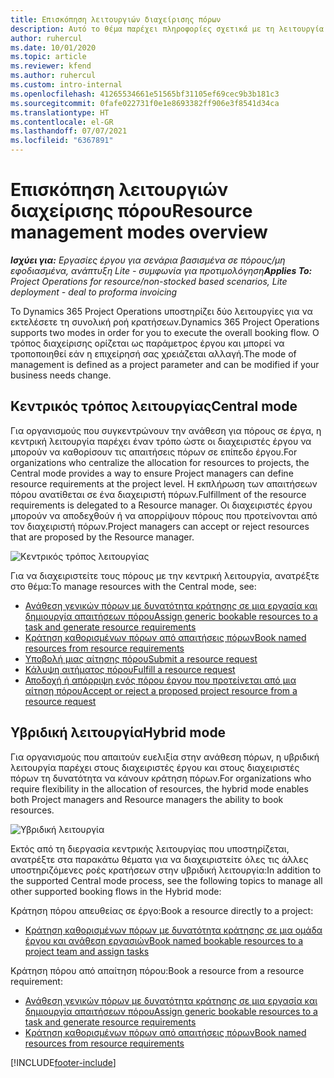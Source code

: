 ```yaml
---
title: Επισκόπηση λειτουργιών διαχείρισης πόρων
description: Αυτό το θέμα παρέχει πληροφορίες σχετικά με τη λειτουργία διαχείρισης πόρων στο Dynamics 365 Project Operations.
author: ruhercul
ms.date: 10/01/2020
ms.topic: article
ms.reviewer: kfend
ms.author: ruhercul
ms.custom: intro-internal
ms.openlocfilehash: 41265534661e51565bf31105ef69cec9b3b181c3
ms.sourcegitcommit: 0fafe022731f0e1e8693382ff906e3f8541d34ca
ms.translationtype: HT
ms.contentlocale: el-GR
ms.lasthandoff: 07/07/2021
ms.locfileid: "6367891"
---
```

# <a name="resource-management-modes-overview"></a><span data-ttu-id="c9a72-103">Επισκόπηση λειτουργιών διαχείρισης πόρου</span><span class="sxs-lookup"><span data-stu-id="c9a72-103">Resource management modes overview</span></span>

<span data-ttu-id="c9a72-104">_**Ισχύει για:** Εργασίες έργου για σενάρια βασισμένα σε πόρους/μη εφοδιασμένα, ανάπτυξη Lite - συμφωνία για προτιμολόγηση_</span><span class="sxs-lookup"><span data-stu-id="c9a72-104">_**Applies To:** Project Operations for resource/non-stocked based scenarios, Lite deployment - deal to proforma invoicing_</span></span>


<span data-ttu-id="c9a72-105">Το Dynamics 365 Project Operations υποστηρίζει δύο λειτουργίες για να εκτελέσετε τη συνολική ροή κρατήσεων.</span><span class="sxs-lookup"><span data-stu-id="c9a72-105">Dynamics 365 Project Operations supports two modes in order for you to execute the overall booking flow.</span></span> <span data-ttu-id="c9a72-106">Ο τρόπος διαχείρισης ορίζεται ως παράμετρος έργου και μπορεί να τροποποιηθεί εάν η επιχείρησή σας χρειάζεται αλλαγή.</span><span class="sxs-lookup"><span data-stu-id="c9a72-106">The mode of management is defined as a project parameter and can be modified if your business needs change.</span></span>    

## <a name="central-mode"></a><span data-ttu-id="c9a72-107">Κεντρικός τρόπος λειτουργίας</span><span class="sxs-lookup"><span data-stu-id="c9a72-107">Central mode</span></span>
<span data-ttu-id="c9a72-108">Για οργανισμούς που συγκεντρώνουν την ανάθεση για πόρους σε έργα, η κεντρική λειτουργία παρέχει έναν τρόπο ώστε οι διαχειριστές έργου να μπορούν να καθορίσουν τις απαιτήσεις πόρων σε επίπεδο έργου.</span><span class="sxs-lookup"><span data-stu-id="c9a72-108">For organizations who centralize the allocation for resources to projects, the Central mode provides a way to ensure Project managers can define resource requirements at the project level.</span></span> <span data-ttu-id="c9a72-109">Η εκπλήρωση των απαιτήσεων πόρου ανατίθεται σε ένα διαχειριστή πόρων.</span><span class="sxs-lookup"><span data-stu-id="c9a72-109">Fulfillment of the resource requirements is delegated to a Resource manager.</span></span> <span data-ttu-id="c9a72-110">Οι διαχειριστές έργου μπορούν να αποδεχθούν ή να απορρίψουν πόρους που προτείνονται από τον διαχειριστή πόρων.</span><span class="sxs-lookup"><span data-stu-id="c9a72-110">Project managers can accept or reject resources that are proposed by the Resource manager.</span></span>

![Κεντρικός τρόπος λειτουργίας](./media/resource-management-central.png)

<span data-ttu-id="c9a72-112">Για να διαχειριστείτε τους πόρους με την κεντρική λειτουργία, ανατρέξτε στο θέμα:</span><span class="sxs-lookup"><span data-stu-id="c9a72-112">To manage resources with the Central mode, see:</span></span>

- [<span data-ttu-id="c9a72-113">Ανάθεση γενικών πόρων με δυνατότητα κράτησης σε μια εργασία και δημιουργία απαιτήσεων πόρου</span><span class="sxs-lookup"><span data-stu-id="c9a72-113">Assign generic bookable resources to a task and generate resource requirements</span></span>](/dynamics365/project-service/assign-generic-bookable-resource)
- [<span data-ttu-id="c9a72-114">Κράτηση καθορισμένων πόρων από απαιτήσεις πόρων</span><span class="sxs-lookup"><span data-stu-id="c9a72-114">Book named resources from resource requirements</span></span>](/dynamics365/project-service/book-named-resource)
- [<span data-ttu-id="c9a72-115">Υποβολή μιας αίτησης πόρου</span><span class="sxs-lookup"><span data-stu-id="c9a72-115">Submit a resource request</span></span>](/dynamics365/project-service/submit-resource-request)
- [<span data-ttu-id="c9a72-116">Κάλυψη αιτήματος πόρου</span><span class="sxs-lookup"><span data-stu-id="c9a72-116">Fulfill a resource request</span></span>](/dynamics365/project-service/resource-management-fulfill-requests)
- [<span data-ttu-id="c9a72-117">Αποδοχή ή απόρριψη ενός πόρου έργου που προτείνεται από μια αίτηση πόρου</span><span class="sxs-lookup"><span data-stu-id="c9a72-117">Accept or reject a proposed project resource from a resource request</span></span>](/dynamics365/project-service/accept-reject-proposed-resource)

## <a name="hybrid-mode"></a><span data-ttu-id="c9a72-118">Υβριδική λειτουργία</span><span class="sxs-lookup"><span data-stu-id="c9a72-118">Hybrid mode</span></span>
<span data-ttu-id="c9a72-119">Για οργανισμούς που απαιτούν ευελιξία στην ανάθεση πόρων, η υβριδική λειτουργία παρέχει στους διαχειριστές έργου και στους διαχειριστές πόρων τη δυνατότητα να κάνουν κράτηση πόρων.</span><span class="sxs-lookup"><span data-stu-id="c9a72-119">For organizations who require flexibility in the allocation of resources, the hybrid mode enables both Project managers and Resource managers the ability to book resources.</span></span>

![Υβριδική λειτουργία](./media/resource-management-hybrid.png)

<span data-ttu-id="c9a72-121">Εκτός από τη διεργασία κεντρικής λειτουργίας που υποστηρίζεται, ανατρέξτε στα παρακάτω θέματα για να διαχειριστείτε όλες τις άλλες υποστηριζόμενες ροές κρατήσεων στην υβριδική λειτουργία:</span><span class="sxs-lookup"><span data-stu-id="c9a72-121">In addition to the supported Central mode process, see the following topics to manage all other supported booking flows in the Hybrid mode:</span></span>

<span data-ttu-id="c9a72-122">Κράτηση πόρου απευθείας σε έργο:</span><span class="sxs-lookup"><span data-stu-id="c9a72-122">Book a resource directly to a project:</span></span>
- [<span data-ttu-id="c9a72-123">Κράτηση καθορισμένων πόρων με δυνατότητα κράτησης σε μια ομάδα έργου και ανάθεση εργασιών</span><span class="sxs-lookup"><span data-stu-id="c9a72-123">Book named bookable resources to a project team and assign tasks</span></span>](/dynamics365/project-service/assign-named-bookable-resource)

<span data-ttu-id="c9a72-124">Κράτηση πόρου από απαίτηση πόρου:</span><span class="sxs-lookup"><span data-stu-id="c9a72-124">Book a resource from a resource requirement:</span></span>
- [<span data-ttu-id="c9a72-125">Ανάθεση γενικών πόρων με δυνατότητα κράτησης σε μια εργασία και δημιουργία απαιτήσεων πόρου</span><span class="sxs-lookup"><span data-stu-id="c9a72-125">Assign generic bookable resources to a task and generate resource requirements</span></span>](/dynamics365/project-service/assign-generic-bookable-resource)
- [<span data-ttu-id="c9a72-126">Κράτηση καθορισμένων πόρων από απαιτήσεις πόρων</span><span class="sxs-lookup"><span data-stu-id="c9a72-126">Book named resources from resource requirements</span></span>](/dynamics365/project-service/book-named-resource)


[!INCLUDE[footer-include](../includes/footer-banner.md)]